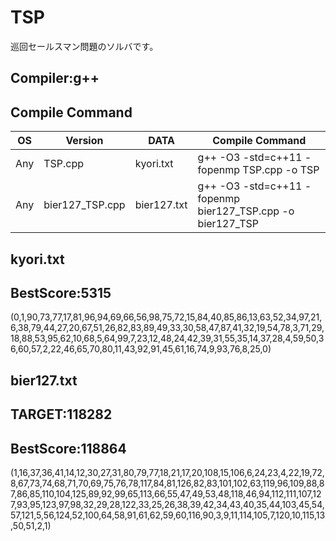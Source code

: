 # TSP

巡回セールスマン問題のソルバです。

## Compiler:g++
## Compile Command

| OS | Version | DATA |Compile Command |
| --- | --- | --- | --- |
|  Any | TSP.cpp | kyori.txt |g++ -O3 -std=c++11 -fopenmp TSP.cpp -o TSP  |
|  Any | bier127_TSP.cpp | bier127.txt |g++ -O3 -std=c++11 -fopenmp bier127_TSP.cpp -o bier127_TSP |

## kyori.txt

## BestScore:5315
(0,1,90,73,77,17,81,96,94,69,66,56,98,75,72,15,84,40,85,86,13,63,52,34,97,21,6,38,79,44,27,20,67,51,26,82,83,89,49,33,30,58,47,87,41,32,19,54,78,3,71,29,18,88,53,95,62,10,68,5,64,99,7,23,12,48,24,42,39,31,55,35,14,37,28,4,59,50,36,60,57,2,22,46,65,70,80,11,43,92,91,45,61,16,74,9,93,76,8,25,0)

## bier127.txt

## TARGET:118282
## BestScore:118864
(1,16,37,36,41,14,12,30,27,31,80,79,77,18,21,17,20,108,15,106,6,24,23,4,22,19,72,8,67,73,74,68,71,70,69,75,76,78,117,84,81,126,82,83,101,102,63,119,96,109,88,87,86,85,110,104,125,89,92,99,65,113,66,55,47,49,53,48,118,46,94,112,111,107,127,93,95,123,97,98,32,29,28,122,33,25,26,38,39,42,34,43,40,35,44,103,45,54,57,121,5,56,124,52,100,64,58,91,61,62,59,60,116,90,3,9,11,114,105,7,120,10,115,13,50,51,2,1)
